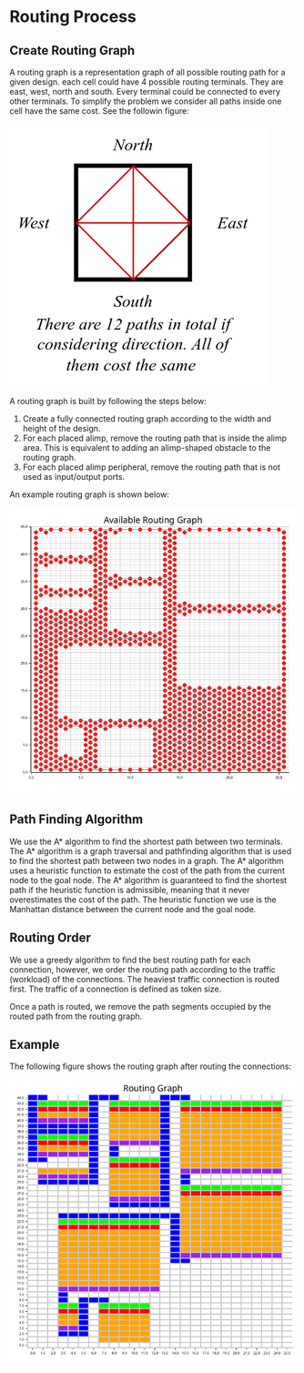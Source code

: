 # Routing Process

## Create Routing Graph

A routing graph is a representation graph of all possible routing path for a given design. each cell could have 4 possible routing terminals. They are east, west, north and south. Every terminal could be connected to every other terminals. To simplify the problem we consider all paths inside one cell have the same cost. See the followin figure:

![Routing Path in a cell](Route/routing_path.png)

A routing graph is built by following the steps below:

1. Create a fully connected routing graph according to the width and height of the design.
2. For each placed alimp, remove the routing path that is inside the alimp area. This is equivalent to adding an alimp-shaped obstacle to the routing graph.
3. For each placed alimp peripheral, remove the routing path that is not used as input/output ports.

An example routing graph is shown below:

![Routing Graph](Route/routing_graph.png)

## Path Finding Algorithm

We use the A* algorithm to find the shortest path between two terminals. The A* algorithm is a graph traversal and pathfinding algorithm that is used to find the shortest path between two nodes in a graph. The A* algorithm uses a heuristic function to estimate the cost of the path from the current node to the goal node. The A* algorithm is guaranteed to find the shortest path if the heuristic function is admissible, meaning that it never overestimates the cost of the path. The heuristic function we use is the Manhattan distance between the current node and the goal node.

## Routing Order

We use a greedy algorithm to find the best routing path for each connection, however, we order the routing path according to the traffic (workload) of the connections. The heaviest traffic connection is routed first. The traffic of a connection is defined as token size.

Once a path is routed, we remove the path segments occupied by the routed path from the routing graph.

## Example

The following figure shows the routing graph after routing the connections:

![Example](Route/example.png)
